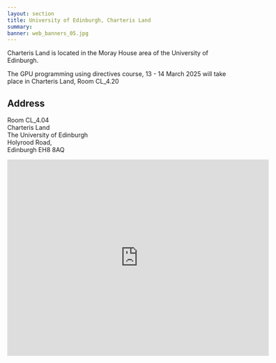 ```yaml
---
layout: section
title: University of Edinburgh, Charteris Land
summary: 
banner: web_banners_05.jpg
---
```




Charteris Land is located in the Moray House area of the University of Edinburgh.



The GPU programming using directives course, 13 - 14 March 2025 will take place in Charteris Land, Room CL_4.20

## Address

Room CL_4.04<br/>
Charteris Land<br/>
The University of Edinburgh<br/>
Holyrood Road, <br/>
Edinburgh EH8 8AQ

<iframe src="https://www.google.com/maps/embed?pb=!1m18!1m12!1m3!1d2233.955108949454!2d-3.183484923079272!3d55.95014997315797!2m3!1f0!2f0!3f0!3m2!1i1024!2i768!4f13.1!3m3!1m2!1s0x4887c787d3359cdd%3A0xf9a36f424099c4f!2sCharteris%20Land%2C%20The%20University%20of%20Edinburgh!5e0!3m2!1sen!2suk!4v1708609660695!5m2!1sen!2suk" width="600" height="450" style="border:0;" allowfullscreen="" loading="lazy" referrerpolicy="no-referrer-when-downgrade"></iframe>

